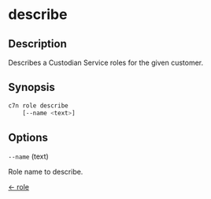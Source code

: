 # describe

## Description

Describes a Custodian Service roles for the given customer.

## Synopsis

```bash
c7n role describe
    [--name <text>]
```

## Options

`--name` (text) 

Role name to describe.


[← role](./index.md)